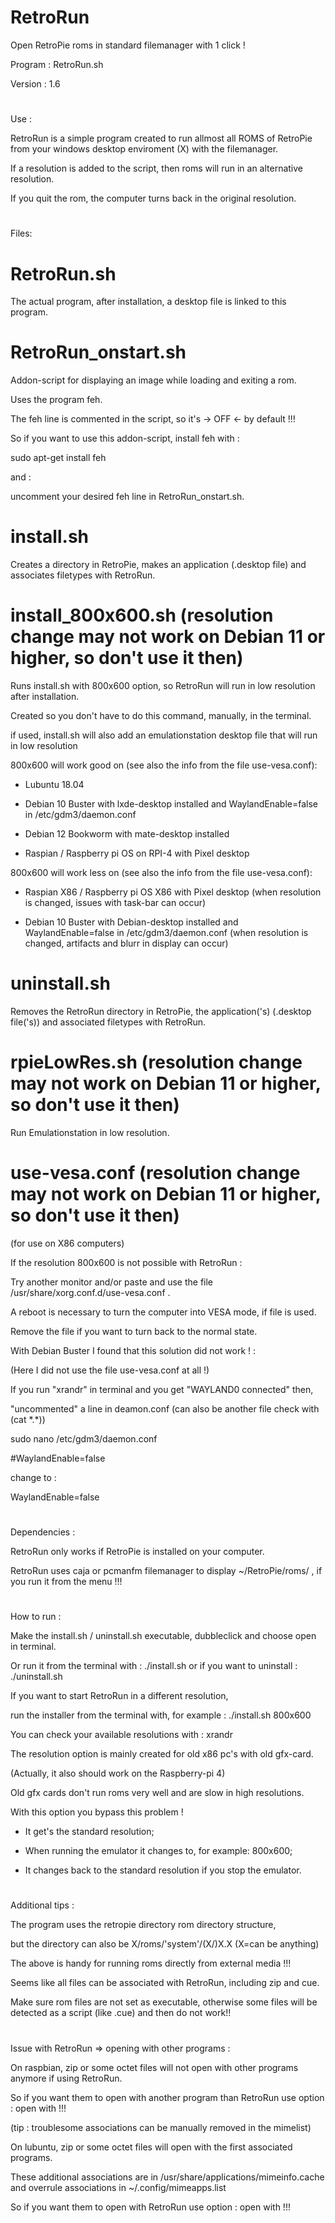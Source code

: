 # RetroRun

Open RetroPie roms in standard filemanager with 1 click !

Program : RetroRun.sh

Version : 1.6

#

Use : 

RetroRun is a simple program created to run allmost all ROMS of RetroPie from your windows desktop enviroment (X) with the filemanager.

If a resolution is added to the script, then roms will run in an alternative resolution.

If you quit the rom, the computer turns back in the original resolution.

#

Files:

# RetroRun.sh

The actual program, after installation, a desktop file is linked to this program.

# RetroRun_onstart.sh

Addon-script for displaying an image while loading and exiting a rom.

Uses the program feh.

The feh line is commented in the script, so it's -> OFF <- by default !!!

So if you want to use this addon-script, install feh with :

sudo apt-get install feh

and :

uncomment your desired feh line in RetroRun_onstart.sh.

# install.sh

Creates a directory in RetroPie, makes an application (.desktop file) and associates filetypes with RetroRun.

# install_800x600.sh (resolution change may not work on Debian 11 or higher, so don't use it then)

Runs install.sh with 800x600 option, so RetroRun will run in low resolution after installation.

Created so you don't have to do this command, manually, in the terminal.

if used, install.sh will also add an emulationstation desktop file that will run in low resolution

800x600 will work good on (see also the info from the file use-vesa.conf):

- Lubuntu 18.04

- Debian 10 Buster with lxde-desktop installed and WaylandEnable=false in /etc/gdm3/daemon.conf

- Debian 12 Bookworm with mate-desktop installed

- Raspian / Raspberry pi OS on RPI-4 with Pixel desktop 

800x600 will work less on (see also the info from the file use-vesa.conf):

- Raspian X86 / Raspberry pi OS X86 with Pixel desktop 
(when resolution is changed, issues with task-bar can occur) 

- Debian 10 Buster with Debian-desktop installed and WaylandEnable=false in /etc/gdm3/daemon.conf
(when resolution is changed, artifacts and blurr in display can occur) 

# uninstall.sh

Removes the RetroRun directory in RetroPie,  the application('s) (.desktop file('s)) and associated filetypes with RetroRun.

# rpieLowRes.sh (resolution change may not work on Debian 11 or higher, so don't use it then)

Run Emulationstation in low resolution.

# use-vesa.conf (resolution change may not work on Debian 11 or higher, so don't use it then)

(for use on X86 computers)

If the resolution 800x600 is not possible with RetroRun :

Try another monitor and/or paste and use the file /usr/share/xorg.conf.d/use-vesa.conf .

A reboot is necessary to turn the computer into VESA mode, if file is used.

Remove the file if you want to turn back to the normal state.


With Debian Buster I found that this solution did not work ! :

(Here I did not use the file use-vesa.conf at all !)

If you run "xrandr" in terminal and you get "WAYLAND0 connected" then,

"uncommented" a line in deamon.conf (can also be another file check with (cat \*.\*))

sudo nano /etc/gdm3/daemon.conf

#WaylandEnable=false

change to :

WaylandEnable=false


#

Dependencies : 

RetroRun only works if RetroPie is installed on your computer.

RetroRun uses caja or pcmanfm filemanager to display ~/RetroPie/roms/ , if you run it from the menu !!!

#

How to run :

Make the install.sh / uninstall.sh executable, dubbleclick and choose open in terminal.

Or run it from the terminal with : ./install.sh  or if you want to uninstall : ./uninstall.sh

If you want to start RetroRun in a different resolution,

run the installer from the terminal with, for example : ./install.sh 800x600

You can check your available resolutions with : xrandr

The resolution option is mainly created for old x86 pc's with old gfx-card.

(Actually, it also should work on the Raspberry-pi 4)

Old gfx cards don't run roms very well and are slow in high resolutions. 

With this option you bypass this problem !

- It get's the standard resolution;

- When running the emulator it changes to, for example: 800x600;

- It changes back to the standard resolution if you stop the emulator.

#

Additional tips :

The program uses the retropie directory rom directory structure, 

but the directory can also be X/roms/'system'/(X/)X.X (X=can be anything)

The above is handy for running roms directly from external media !!!

Seems like all files can be associated with RetroRun, including zip and cue.

Make sure rom files are not set as executable, otherwise some files will be detected as a script (like .cue) and then do not work!!

#

Issue with RetroRun => opening with other programs :

On raspbian,  zip or some octet files will not open with other programs anymore if using RetroRun.

So if you want them to open with another program than RetroRun use option : open with !!!

(tip : troublesome associations can be manually removed in the mimelist)

On lubuntu,  zip or some octet files will open with the first associated programs.

These additional associations are in /usr/share/applications/mimeinfo.cache and overrule associations in ~/.config/mimeapps.list

So if you want them to open with RetroRun use option : open with !!!
